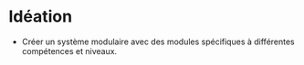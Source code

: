 # Idéation

- Créer un système modulaire avec des modules spécifiques à différentes compétences et niveaux.